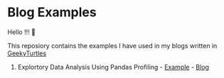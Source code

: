 # Blog Examples

Hello !!! 👋

This reposiory contains the examples I have used in my blogs written in [GeekyTurtles](https://geekyturtles.com/)

1. Explortory Data Analysis Using Pandas Profiling - [Example](https://github.com/eswarijayakumar/Blogs-Examples/tree/main/Pandas%20Profiling) - [Blog]()
